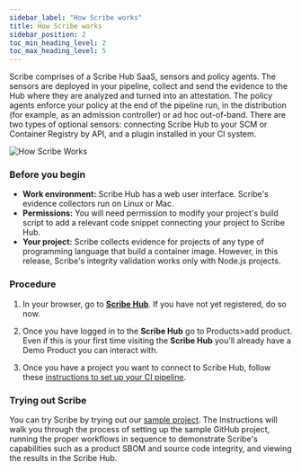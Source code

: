 ```yaml
---
sidebar_label: "How Scribe works"
title: How Scribe works
sidebar_position: 2
toc_min_heading_level: 2
toc_max_heading_level: 5
---
```


<!-- ## How Scribe works -->

Scribe comprises of a Scribe Hub SaaS, sensors and policy agents. The sensors are deployed in your pipeline, collect and send the evidence to the Hub where they are analyzed and turned into an attestation. The policy agents enforce your policy at the end of the pipeline run, in the distribution (for example, as an admission controller) or ad hoc out-of-band.
There are two types of optional sensors: connecting Scribe Hub to your SCM or Container Registry by API, and a plugin installed in your CI system.

<img src='../../../img/start/how-scribe-works.jpg' alt='How Scribe Works'/>

### Before you begin 

- **Work environment:** Scribe Hub has a web user interface. Scribe's evidence collectors run on Linux or Mac.
- **Permissions:** You will need permission to modify your project's build script to add a relevant code snippet connecting your project to Scribe Hub.
- **Your project:** Scribe collects evidence for projects of any type of programming language that build a container image. However, in this release, Scribe's integrity validation works only with Node.js projects.

### Procedure 
1. In your browser, go to **[Scribe Hub](https://prod.hub.scribesecurity.com/ "Scribe Hub Link")**. If you have not yet registered, do so now.
2. Once you have logged in to the **Scribe Hub** go to Products>add product. Even if this is your first time visiting the **Scribe Hub** you'll already have a Demo Product you can interact with. 

3. Once you have a project you want to connect to Scribe Hub, follow these [instructions to set up your CI pipeline](/docs/how-to-run-scribe/ci-integrations "instructions to set up your CI pipeline").

### Trying out Scribe

You can try Scribe by trying out our [sample project](quick-start  "sample project").
The Instructions will walk you through the process of setting up the sample GitHub project, running the proper workflows in sequence to demonstrate Scribe's capabilities such as a product SBOM and source code integrity, and viewing the results in the Scribe Hub.



